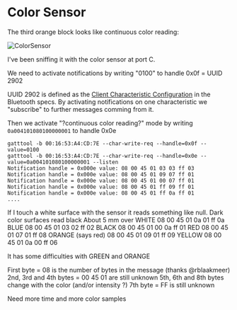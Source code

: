 # Color Sensor

The third orange block looks like continuous color reading:

![ColorSensor](https://github.com/JorgePe/BOOSTreveng/blob/master/LEGO_BOOST_App_blocks/ColorSensor_continuous.png)

I've been sniffing it with the color sensor at port C.


We need to activate notifications by writing "0100" to handle 0x0f = UUID 2902

UUID 2902 is defined as the [Client Characteristic Configuration](https://www.bluetooth.com/specifications/gatt/viewer?attributeXmlFile=org.bluetooth.descriptor.gatt.client_characteristic_configuration.xml) in the
Bluetooth specs. By activating notifications on one characteristic we "subscribe" to further messages comming
from it.

Then we activate "?continuous color reading?" mode by writing `0a004101080100000001` to handle 0x0e

```
gatttool -b 00:16:53:A4:CD:7E --char-write-req --handle=0x0f --value=0100
gatttool -b 00:16:53:A4:CD:7E --char-write-req --handle=0x0e --value=0a004101080100000001 --listen
Notification handle = 0x000e value: 08 00 45 01 03 03 ff 03 
Notification handle = 0x000e value: 08 00 45 01 09 07 ff 01 
Notification handle = 0x000e value: 08 00 45 01 00 07 ff 01 
Notification handle = 0x000e value: 08 00 45 01 ff 09 ff 01 
Notification handle = 0x000e value: 08 00 45 01 ff 0a ff 01 
....
```

If I touch a white surface with the sensor it reads something like null. Dark color surfaces read black
About 5 mm over
WHITE              08 00 45 01 0a 01 ff 0a
BLUE               08 00 45 01 03 02 ff 02
BLACK              08 00 45 01 00 0a ff 01
RED                08 00 45 01 07 01 ff 08
ORANGE (says red)  08 00 45 01 09 01 ff 09
YELLOW             08 00 45 01 0a 00 ff 06

It has some difficulties with GREEN and ORANGE

First byte = 08 is the number of bytes in the message (thanks @rblaakmeer)
2nd, 3rd and 4th bytes = 00 45 01 are still unknown
5th, 6th and 8th bytes change with the color (and/or intensity ?)
7th byte = FF is still unknown

Need more time and more color samples
